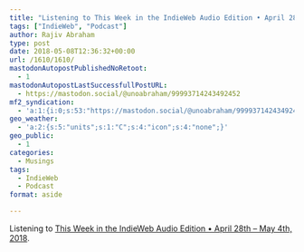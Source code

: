 ```yaml
---
title: "Listening to This Week in the IndieWeb Audio Edition • April 28th - May 4th, 2018"
tags: ["IndieWeb", "Podcast"]
author: Rajiv Abraham
type: post
date: 2018-05-08T12:36:32+00:00
url: /1610/1610/
mastodonAutopostPublishedNoRetoot:
  - 1
mastodonAutopostLastSuccessfullPostURL:
  - https://mastodon.social/@unoabraham/99993714243492452
mf2_syndication:
  - 'a:1:{i:0;s:53:"https://mastodon.social/@unoabraham/99993714243492452";}'
geo_weather:
  - 'a:2:{s:5:"units";s:1:"C";s:4:"icon";s:4:"none";}'
geo_public:
  - 1
categories:
  - Musings
tags:
  - IndieWeb
  - Podcast
format: aside

---
```

Listening to <a href="https://martymcgui.re/2018/05/06/134816/" target="_blank" rel="noopener">This Week in the IndieWeb Audio Edition • April 28th &#8211; May 4th, 2018</a>.